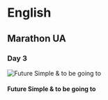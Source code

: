 ﻿# English
## Marathon UA
### Day 3
![Future Simple & to be going to]()

#### Future Simple & to be going to



